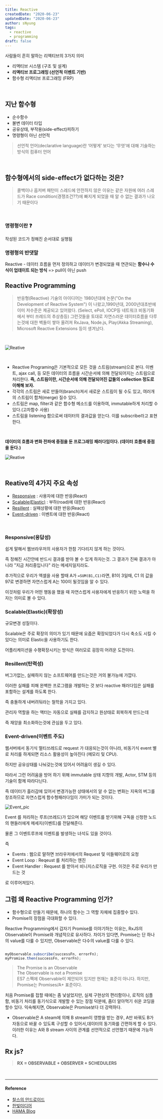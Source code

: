 ```yaml
---
title: Reactive
createdDate: "2020-06-23"
updatedDate: "2020-06-23"
author: sNyung
tags:
  - reactive
  - programming
draft: false
---
```


사람들이 흔히 말하는 리액티브의 3가지 의미

- 리액티브 시스템 (구조 및 설계)
- **리액티브 프로그래밍 (선언적 이벤트 기반)**
- 함수형 리액티브 프로그래밍 (FRP)

<br/>

## 지난 함수형

- 순수함수
- 불변 데이터 타입
- 공유상태, 부작용(side-effect)피하기
- 명령형이 아닌 선언적

> 선언적 언어(declarative language)란 ‘어떻게’ 보다는 ‘무엇’에 대해 기술하는 방식의 컴퓨터 언어

<br/>

## 함수형에서의 side-effect가 없다하는 것은?

> 콜백이나 옵저버 패턴이 스레드에 안전하지 않은 이유는 같은 자원에 여러 스레드가 Race condition(경쟁조건??)에 빠지게 되었을 때 알 수 없는 결과가 나오기 때문이다

<br/>

### 명령형이란 :question:

작성된 코드가 정해진 순서대로 실행됨

### 명령형의 반댓말

Reactive - 데이터 흐름을 먼저 정의하고 데이터가 변경되었을 때 연관되는 **함수나 수식이 업데이트 되는 방식** => pull이 아닌 push
<br/>

## **Reactive Programming**

> 반응형(Reactive) 기술의 아이디어는 1980년대에 논문("On the Development of Reactive System") 이 나왔고,1990년대, 2000년대초반에 이미 저수준은 제공되고 있어왔다. (Select, ePoll, IOCP등 네트워크 비동기화에서 부터 쓰레드의 추상층등) 그런것들을 토대로 자연스러운 데이터흐름을 다루는것에 대한 벽돌이 쌓아 올려져 RxJava, Node.js, Play(Akka Streaming), Microsoft Reactive Extensions 등이 생겨났다.

<br/>

![Reative](http://sculove.github.io/blog/2016/06/22/Reactive-Programming/stream.png)

<br/>

- Reactive Programing은 기본적으로 모든 것을 스트림(stream)으로 본다. 이벤트, ajax call, 등 모든 데이터의 흐름을 시간순서에 의해 전달되어지는 스트림으로 처리한다. **즉, 스트림이란, 시간순서에 의해 전달되어진 값들의 collection 정도로 이해해 보자.**
- 각각의 스트림은 새로 만들어(branch)져서 새로운 스트림이 될 수도 있고, 여러개의 스트림이 합쳐(merge) 질수 있다.
- 스트림은 map, filter과 같은 함수형 메소드를 이용하여, immutable하게 처리할 수 있다.(고차함수 사용)
- 스트림을 listening 함으로써 데이터의 결과값을 얻는다. 이를 subscribe라고 표현한다.

<br/>

**데이터의 흐름과 변화 전파에 중점을 둔 프로그래밍 패러다임이다. (데이터 흐름에 중점을 둔다.)**
<br/>

![Reative](http://sculove.github.io/blog/2016/06/22/Reactive-Programming/rxjs_stream.png)

<br/>

## Reative의 4가지 주요 속성

- [Responsive](#Responsive(응답성)) : 사용자에 대한 반응(React)
- [Scalable(Elastic)](#Scalable(Elastic)(확장성))  : 부하(road)에 대한 반응(React)
- [Resillent](#Resillent(탄력성)) : 실패상황에 대한 반응(React)
- [Event-driven](#Event-driven(이벤트-주도)) : 이벤트에 대한 반응(React)

<br/>

### Responsive(응답성)

쉽게 말해서 웹브라우저의 사용자가 한참 기다리지 않게 하는 것이다.
<br/>

즉 정해진 시간안에 반드시 결과를 받아 볼 수 있게 하자는것. 그 결과가 진짜 결과가 아니라 "지금 처리중입니다" 라는 메세지일지라도.
<br/>

추가적으로 우리가 엑셀을 사용 할때 A가 `=SUM(B1,C1)`라면, B1이 3일때, C1 의 값을 97로 변경하면 자연스럽게 A는 100이 될것임을 알 수 있다.
<br/>

이것처럼 우리가 어떤 행동을 했을 때 자연스럽게 사용자에게 반응하기 위한 노력을 하자는 의미로 볼 수 있다.
<br/>

### Scalable(Elastic)(확장성)

규모변경 성질이다.
<br/>

Scalable은 주로 확장의 의미가 있기 때문에 요즘은 확장되었다가 다시 축소도 시킬 수 있다는 의미로 Elastic을 사용하기도 한다.
<br/>

어플리케이션을 수평확장시키는 방식은 여러모로 굉장히 어려운 도전이다.
<br/>

### Resillent(탄력성)

버그가없는, 실패하지 않는 소프트웨어를 만드는것은 거의 불가능에 가깝다.
<br/>

이러한 실패를 피해 완벽한 프로그램을 개발하는 것 보다 reactive 패러다임은 실패를 포함하는 설계를 하도록 한다.
<br/>

즉 충돌하게 내버려둬라는 철학을 가지고 있다.
<br/>

관리자 역할을 하는 액터는 자동으로 실패를 감지하고 원상태로 회복하게 만드는데
<br/>

즉 재앙을 최소화하는것에 관심을 두고 있다.
<br/>

### Event-driven(이벤트 주도)

웹서버에서 동기식 멀티쓰레드로 request 가 대응되는것이 아니라, 비동기식 event 별로 처리를 하게되면 리소스 활용성이 높아진다 (메모리 및 CPU).
<br/>

하지만 공유상태를 나눠갖는것에 있어서 어려움이 생길 수 있다.
<br/>

따라서 그런 어려움을 방어 하기 위해 immutable 상태 지향의 개발, Actor, STM 등의 기술이 함께 따라다닌다.
<br/>

즉 데이터가 흘러감에 있어서 변경가능한 상태에서의 알 수 없는 변화는 지옥의 버그를 창조하므로 자연스럽게 함수형패러다임이 가미가 되는 것이다.
<br/>

![Event_pic](https://github.com/SeonHyungJo/FrontEnd-Dev/blob/master/assets/image/Event_Loop.png?raw=true)

Event 를 처리하는 루프(쓰레드)가 있으며 해당 이벤트를 받기위해 구독을 신청한 노드의 핸들러에게 메세지(이벤트)를 전달해준다.
<br/>

물론 그 이벤트루프에 이벤트를 발생하는 녀석도 있을 것이다.
<br/>

즉
<br/>

- Events : 웹으로 말하면 브라우저에서의 Request 및 미들웨어로의 요청
- Event Loop : Reqeust 를 처리하는 엔진
- Event Handler : Request 를 받아서 비니지스로직을 구현. 이것은 주로 우리가 만드는 것

로 이루어져있다.
<br/>

## 그럼 왜 Reactive Programming 인가?

- 함수형으로 만들기 때문에, 하나의 함수는 그 역할 자체에 집중할수 있다.
- Promise의 장점을 극대화할 수 있다.

Reactive Programming에서 갑자기 Promise를 이야기하는 이유는, RxJS의 Observable이 Promise와 개념적으로 유사하다. 차이가 있다면, Promise는 단 하나의 value를 다룰 수 있지만, Observable은 다수의 value를 다룰 수 있다.

```js

myObservable.subscribe(successFn, errorFn);
myPromise.then(successFn, errorFn);

```

> The Promise is an Observable<br/>
> The Observable is not a Promise<br/>
> ES7 스펙에 Observable이 제안되어 있지만 현재는 표준이 아니다. 하지만, Promise는 Promises/A+ 표준이다.

처음 Promise를 접할 때에는 좀 낯설었지만, 실제 구현상의 편리함이나, 로직의 심플함, 비동기 처리를 동기식으로 개발할 수 있는 장점 덕분에, 좀더 알아먹기 쉬운 코딩을 할수 있다. 익숙해지면, Observable은 Promise보다 더 강력하다.

- Observable은 A steam에 의해 B stream이 영향을 받는 경우, A만 바꿔도 B가 자동으로 바꿀 수 있도록 구성할 수 있어서,데이터의 동기화를 간편하게 할 수 있다. 이러한 이유는 A와 B stream 사이의 관계를 선언적으로 선언했기 때문에 가능하다.

## Rx js?

> **RX = OBSERVABLE + OBSERVER + SCHEDULERS**

<br/>

---

#### Reference

- [찰스의 안드로이드](https://www.charlezz.com/?p=189)
- [한빛미디어](http://www.hanbit.co.kr/media/channel/view.html?cms_code=CMS6076376207)
- [HAMA Blog](http://hamait.tistory.com/761)
